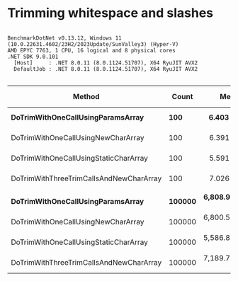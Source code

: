 # Trimming whitespace and slashes

```

BenchmarkDotNet v0.13.12, Windows 11 (10.0.22631.4602/23H2/2023Update/SunValley3) (Hyper-V)
AMD EPYC 7763, 1 CPU, 16 logical and 8 physical cores
.NET SDK 9.0.101
  [Host]     : .NET 8.0.11 (8.0.1124.51707), X64 RyuJIT AVX2
  DefaultJob : .NET 8.0.11 (8.0.1124.51707), X64 RyuJIT AVX2


```
| Method                                  | Count  | Mean         | Error      | StdDev     | Ratio | Gen0      | Allocated   | Alloc Ratio |
|---------------------------------------- |------- |-------------:|-----------:|-----------:|------:|----------:|------------:|------------:|
| **DoTrimWithOneCallUsingParamsArray**       | **100**    |     **6.403 μs** |  **0.0403 μs** |  **0.0357 μs** |  **1.15** |    **0.4196** |     **6.95 KB** |        **2.28** |
| DoTrimWithOneCallUsingNewCharArray      | 100    |     6.391 μs |  0.0439 μs |  0.0411 μs |  1.14 |    0.4196 |     6.95 KB |        2.28 |
| DoTrimWithOneCallUsingStaticCharArray   | 100    |     5.591 μs |  0.0434 μs |  0.0362 μs |  1.00 |    0.1831 |     3.05 KB |        1.00 |
| DoTrimWithThreeTrimCallsAndNewCharArray | 100    |     7.026 μs |  0.0457 μs |  0.0357 μs |  1.26 |    1.2360 |    20.23 KB |        6.64 |
|                                         |        |              |            |            |       |           |             |             |
| **DoTrimWithOneCallUsingParamsArray**       | **100000** | **6,808.939 μs** | **56.5135 μs** | **50.0977 μs** |  **1.22** |  **429.6875** |  **7031.17 KB** |        **2.25** |
| DoTrimWithOneCallUsingNewCharArray      | 100000 | 6,800.585 μs | 38.3647 μs | 34.0093 μs |  1.22 |  429.6875 |  7031.17 KB |        2.25 |
| DoTrimWithOneCallUsingStaticCharArray   | 100000 | 5,586.842 μs | 15.5770 μs | 13.8086 μs |  1.00 |  187.5000 |  3124.92 KB |        1.00 |
| DoTrimWithThreeTrimCallsAndNewCharArray | 100000 | 7,189.791 μs | 49.7554 μs | 46.5412 μs |  1.29 | 1328.1250 | 21796.02 KB |        6.97 |
